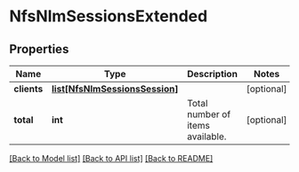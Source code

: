 # NfsNlmSessionsExtended

## Properties
Name | Type | Description | Notes
------------ | ------------- | ------------- | -------------
**clients** | [**list[NfsNlmSessionsSession]**](NfsNlmSessionsSession.md) |  | [optional] 
**total** | **int** | Total number of items available. | [optional] 

[[Back to Model list]](../README.md#documentation-for-models) [[Back to API list]](../README.md#documentation-for-api-endpoints) [[Back to README]](../README.md)


